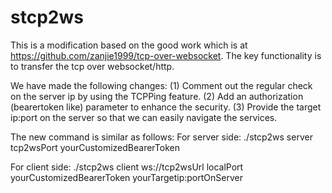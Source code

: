 # stcp2ws

This is a modification based on the good work which is at https://github.com/zanjie1999/tcp-over-websocket. The key functionality is to transfer the tcp over websocket/http. 

We have made the following changes:
(1) Comment out the regular check on the server ip by using the TCPPing feature. 
(2) Add an authorization (bearertoken like) parameter to enhance the security.
(3) Provide the target ip:port on the server so that we can easily navigate the services.

The new command is similar as follows:
For server side:
./stcp2ws server tcp2wsPort yourCustomizedBearerToken

For client side:
./stcp2ws client ws://tcp2wsUrl localPort yourCustomizedBearerToken yourTargetip:portOnServer
